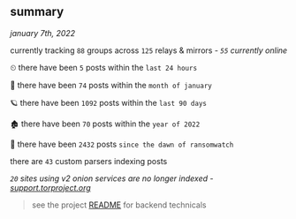 
## summary
_january 7th, 2022_

currently tracking `88` groups across `125` relays & mirrors - _`55` currently online_

⏲ there have been `5` posts within the `last 24 hours`

🦈 there have been `74` posts within the `month of january`

🪐 there have been `1092` posts within the `last 90 days`

🏚 there have been `70` posts within the `year of 2022`

🦕 there have been `2432` posts `since the dawn of ransomwatch`

there are `43` custom parsers indexing posts

_`20` sites using v2 onion services are no longer indexed - [support.torproject.org](https://support.torproject.org/onionservices/v2-deprecation/)_

> see the project [README](https://github.com/thetanz/ransomwatch#ransomwatch--) for backend technicals
